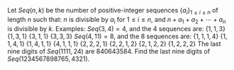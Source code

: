 Let $Seq(n,k)$ be the number of positive-integer sequences $\{a_i\}_{1 \le i \le n}$ of length $n$ such that:
$n$ is divisible by $a_i$ for $1 \le i \le n$, and
$n + a_1 + a_2 + \cdots + a_n$ is divisible by $k$.
Examples:
$Seq(3,4) = 4$, and the $4$ sequences are:
$\{1, 1, 3\}$
$\{1, 3, 1\}$
$\{3, 1, 1\}$
$\{3, 3, 3\}$
$Seq(4,11) = 8$, and the $8$ sequences are:
$\{1, 1, 1, 4\}$
$\{1, 1, 4, 1\}$
$\{1, 4, 1, 1\}$
$\{4, 1, 1, 1\}$
$\{2, 2, 2, 1\}$
$\{2, 2, 1, 2\}$
$\{2, 1, 2, 2\}$
$\{1, 2, 2, 2\}$
The last nine digits of $Seq(1111,24)$ are $840643584$.
Find the last nine digits of $Seq(1234567898765,4321)$.